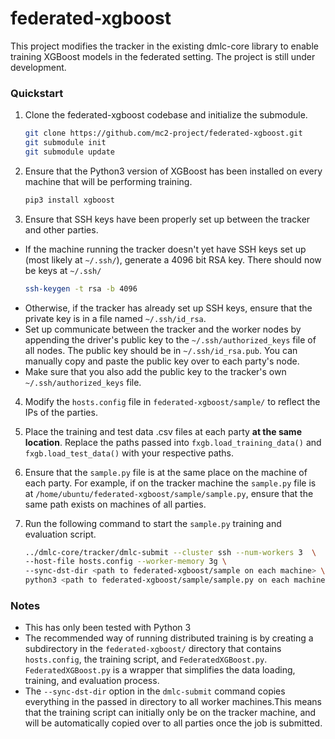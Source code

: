 # federated-xgboost
This project modifies the tracker in the existing dmlc-core library to enable training XGBoost models in the federated setting. The project is still under development.

### Quickstart
1. Clone the federated-xgboost codebase and initialize the submodule.

    ```sh
    git clone https://github.com/mc2-project/federated-xgboost.git
    git submodule init 
    git submodule update
    ```

2. Ensure that the Python3 version of XGBoost has been installed on every machine that will be performing training.

    ```sh
    pip3 install xgboost
    ```

3. Ensure that SSH keys have been properly set up between the tracker and other parties. 
* If the machine running the tracker doesn't yet have SSH keys set up (most likely at `~/.ssh/`), generate a 4096 bit RSA key. There should now be keys at `~/.ssh/`
    ```sh
    ssh-keygen -t rsa -b 4096
    ```
* Otherwise, if the tracker has already set up SSH keys, ensure that the private key is in a file named `~/.ssh/id_rsa`.
* Set up communicate between the tracker and the worker nodes by appending the driver's public key to the `~/.ssh/authorized_keys` file of all nodes. The public key should be in `~/.ssh/id_rsa.pub`. You can manually copy and paste the public key over to each party's node.
* Make sure that you also add the public key to the tracker's own `~/.ssh/authorized_keys` file.

4. Modify the `hosts.config` file in `federated-xgboost/sample/` to reflect the IPs of the parties. 

5. Place the training and test data .csv files at each party **at the same location**. Replace the paths passed into `fxgb.load_training_data()` and `fxgb.load_test_data()` with your respective paths.

6. Ensure that the `sample.py` file is at the same place on the machine of each party. For example, if on the tracker machine the `sample.py` file is at `/home/ubuntu/federated-xgboost/sample/sample.py`, ensure that the same path exists on machines of all parties.  

7. Run the following command to start the `sample.py` training and evaluation script.
    ```sh
    ../dmlc-core/tracker/dmlc-submit --cluster ssh --num-workers 3  \
    --host-file hosts.config --worker-memory 3g \
    --sync-dst-dir <path to federated-xgboost/sample on each machine> \
    python3 <path to federated-xgboost/sample/sample.py on each machine>
    ``` 


### Notes
* This has only been tested with Python 3
* The recommended way of running distributed training is by creating a subdirectory in the `federated-xgboost/` directory that contains `hosts.config`, the training script, and `FederatedXGBoost.py`. `FederatedXGBoost.py` is a wrapper that simplifies the data loading, training, and evaluation process. 
* The `--sync-dst-dir` option in the `dmlc-submit` command copies everything in the passed in directory to all worker machines.This means that the training script can initially only be on the tracker machine, and will be automatically copied over to all parties once the job is submitted. 

